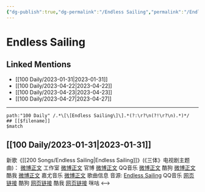 ```yaml
---
{"dg-publish":true,"dg-permalink":"/Endless Sailing","permalink":"/Endless Sailing/","created":"2023-02-01T15:23:13.000+08:00","updated":"2023-04-01T14:29:44.000+08:00"}
---
```


# Endless Sailing

## Linked Mentions
- [[100 Daily/2023-01-31\|2023-01-31]]
- [[100 Daily/2023-04-22\|2023-04-22]]
- [[100 Daily/2023-04-23\|2023-04-23]]
- [[100 Daily/2023-04-27\|2023-04-27]]


---

```expander
path:"100 Daily" /.*\[\[Endless Sailing\]\].*(?:\r?\n(?!\r?\n).*)*/
## [[$filename]]
$match
```
## [[100 Daily/2023-01-31\|2023-01-31]]
新歌《[[200 Songs/Endless Sailing\|Endless Sailing]]》(《三体》电视剧主题曲)：
[微博正文](https://m.weibo.cn/7478855230/4863760818504328) 工作室
[微博正文](https://m.weibo.cn/7470196136/4863760810384118) 官博
[微博正文](https://m.weibo.cn/2169129705/4863760806709861) QQ音乐
[微博正文](https://m.weibo.cn/1665103091/4863761640595347) 酷狗
[微博正文](https://m.weibo.cn/1738434147/4863760818241989) 酷我
[微博正文](https://m.weibo.cn/7290756392/4863896730994024) 嘉尤音乐
[微博正文](https://m.weibo.cn/6466290670/4863766766816570) 歌曲信息
音源:
[Endless Sailing](https://weibo.cn/sinaurl?u=https%3A%2F%2Fi.y.qq.com%2Fv8%2Fplaysong.html%3Fsongid%3D392540369%26source%3Dyqq%26ADTAG%3Dhz_wb_sf%26channelId%3D10081987) QQ音乐
[网页链接](https://weibo.cn/sinaurl?u=https%3A%2F%2Ft4.kugou.com%2Fsong.html%3Fid%3D9Enub6cB7V3) 酷狗
[网页链接](https://weibo.cn/sinaurl?u=http%3A%2F%2Fm.kuwo.cn%2Fnewh5app%2Fplay_detail%2F259291106) 酷我
[网页链接](https://weibo.cn/sinaurl?u=https%3A%2F%2Fh5.nf.migu.cn%2Fapp%2Fv4%2Fp%2Fshare%2Fsong%2Findex.html%3Fid%3D600919000008872305) 咪咕
<-->